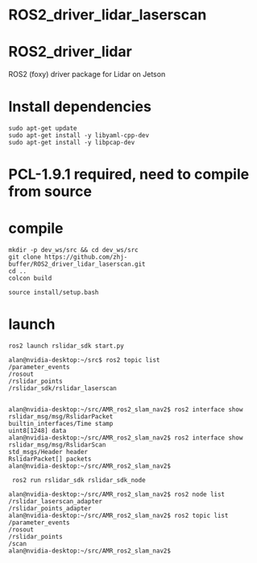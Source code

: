 # ROS2_driver_lidar_laserscan

# ROS2_driver_lidar
ROS2 (foxy) driver package for Lidar on Jetson


# Install dependencies
```
sudo apt-get update
sudo apt-get install -y libyaml-cpp-dev
sudo apt-get install -y libpcap-dev
```
# PCL-1.9.1 required, need to compile from source

# compile
``` 
mkdir -p dev_ws/src && cd dev_ws/src
git clone https://github.com/zhj-buffer/ROS2_driver_lidar_laserscan.git
cd ..
colcon build

source install/setup.bash
```

# launch
```
ros2 launch rslidar_sdk start.py
```

```
alan@nvidia-desktop:~/src$ ros2 topic list 
/parameter_events 
/rosout
/rslidar_points
/rslidar_sdk/rslidar_laserscan
```


```

alan@nvidia-desktop:~/src/AMR_ros2_slam_nav2$ ros2 interface show  rslidar_msg/msg/RslidarPacket 
builtin_interfaces/Time stamp 
uint8[1248] data
alan@nvidia-desktop:~/src/AMR_ros2_slam_nav2$ ros2 interface show  rslidar_msg/msg/RslidarScan 
std_msgs/Header header 
RslidarPacket[] packets
alan@nvidia-desktop:~/src/AMR_ros2_slam_nav2$  

```


```
 ros2 run rslidar_sdk rslidar_sdk_node

alan@nvidia-desktop:~/src/AMR_ros2_slam_nav2$ ros2 node list 
/rslidar_laserscan_adapter 
/rslidar_points_adapter
alan@nvidia-desktop:~/src/AMR_ros2_slam_nav2$ ros2 topic list 
/parameter_events 
/rosout
/rslidar_points
/scan
alan@nvidia-desktop:~/src/AMR_ros2_slam_nav2$  
```
